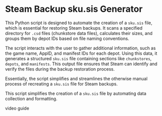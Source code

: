 # Steam Backup sku.sis Generator

This Python script is designed to automate the creation of a `sku.sis` file, which is essential for restoring Steam backups. It scans a specified directory for `.csd` files (chunkstore data files), calculates their sizes, and groups them by depot IDs based on file naming conventions. 

The script interacts with the user to gather additional information, such as the game name, AppID, and manifest IDs for each depot. Using this data, it generates a structured `sku.sis` file containing sections like `chunkstores`, `depots`, and `manifests`. This output file ensures that Steam can identify and verify the files during the backup restoration process.

Essentially, the script simplifies and streamlines the otherwise manual process of recreating a `sku.sis` file for Steam backups.

This script simplifies the creation of a `sku.sis` file by automating data collection and formatting.


video guide 
